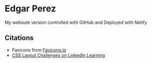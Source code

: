 # Edgar Perez
My websute version controlled with GitHub and Deployed with Netify

## Citations
* Favicons from [Favicons.io](https://favicon.io/favicon-converter/)
* [CSS Layout Challenges on LinkedIn Learning](https://www.linkedin.com/learning/css-layout-code-challenges/)
